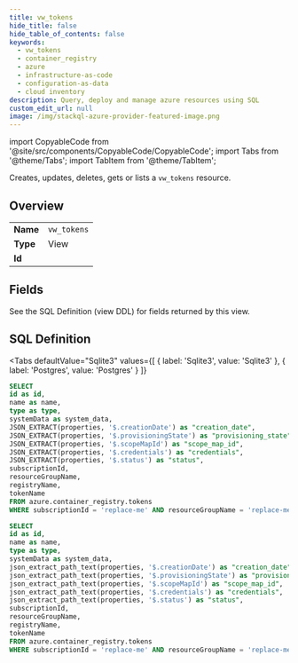 ```yaml
--- 
title: vw_tokens
hide_title: false
hide_table_of_contents: false
keywords:
  - vw_tokens
  - container_registry
  - azure
  - infrastructure-as-code
  - configuration-as-data
  - cloud inventory
description: Query, deploy and manage azure resources using SQL
custom_edit_url: null
image: /img/stackql-azure-provider-featured-image.png
---
```


import CopyableCode from '@site/src/components/CopyableCode/CopyableCode';
import Tabs from '@theme/Tabs';
import TabItem from '@theme/TabItem';

Creates, updates, deletes, gets or lists a <code>vw_tokens</code> resource.

## Overview
<table><tbody>
<tr><td><b>Name</b></td><td><code>vw_tokens</code></td></tr>
<tr><td><b>Type</b></td><td>View</td></tr>
<tr><td><b>Id</b></td><td><CopyableCode code="azure.container_registry.vw_tokens" /></td></tr>
</tbody></table>

## Fields

See the SQL Definition (view DDL) for fields returned by this view.

## SQL Definition

<Tabs
defaultValue="Sqlite3"
values={[
{ label: 'Sqlite3', value: 'Sqlite3' },
{ label: 'Postgres', value: 'Postgres' }
]}
>
<TabItem value="Sqlite3">

```sql
SELECT
id as id,
name as name,
type as type,
systemData as system_data,
JSON_EXTRACT(properties, '$.creationDate') as "creation_date",
JSON_EXTRACT(properties, '$.provisioningState') as "provisioning_state",
JSON_EXTRACT(properties, '$.scopeMapId') as "scope_map_id",
JSON_EXTRACT(properties, '$.credentials') as "credentials",
JSON_EXTRACT(properties, '$.status') as "status",
subscriptionId,
resourceGroupName,
registryName,
tokenName
FROM azure.container_registry.tokens
WHERE subscriptionId = 'replace-me' AND resourceGroupName = 'replace-me' AND registryName = 'replace-me';
```

</TabItem>
<TabItem value="Postgres">

```sql
SELECT
id as id,
name as name,
type as type,
systemData as system_data,
json_extract_path_text(properties, '$.creationDate') as "creation_date",
json_extract_path_text(properties, '$.provisioningState') as "provisioning_state",
json_extract_path_text(properties, '$.scopeMapId') as "scope_map_id",
json_extract_path_text(properties, '$.credentials') as "credentials",
json_extract_path_text(properties, '$.status') as "status",
subscriptionId,
resourceGroupName,
registryName,
tokenName
FROM azure.container_registry.tokens
WHERE subscriptionId = 'replace-me' AND resourceGroupName = 'replace-me' AND registryName = 'replace-me';
```

</TabItem>
</Tabs>
